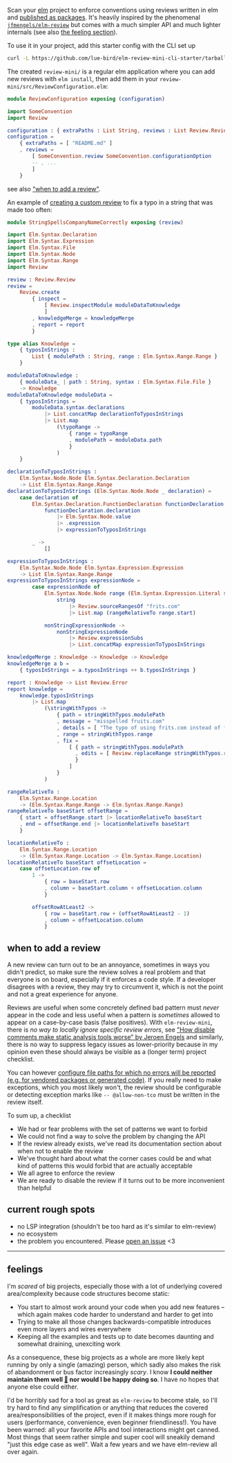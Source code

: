 Scan your [elm](https://elm-lang.org/) project to enforce conventions using reviews written in elm and [published as packages](https://dark.elm.dmy.fr/?q=elm-review-mini-).
It's heavily inspired by the phenomenal [`jfmengels/elm-review`](https://dark.elm.dmy.fr/packages/jfmengels/elm-review/latest/) but comes with a much simpler API and much lighter internals (see also [the feeling section](#feelings)).

To use it in your project, add this starter config with the CLI set up
```bash
curl -L https://github.com/lue-bird/elm-review-mini-cli-starter/tarball/master review-mini | tar xz
```
The created `review-mini/` is a regular elm application where you can add new reviews with `elm install`, then add them in your `review-mini/src/ReviewConfiguration.elm`:

```elm
module ReviewConfiguration exposing (configuration)
```
```elm
import SomeConvention
import Review

configuration : { extraPaths : List String, reviews : List Review.Review }
configuration =
    { extraPaths = [ "README.md" ]
    , reviews =
        [ SomeConvention.review SomeConvention.configurationOption
        -- , ...
        ]
    }
```
see also ["when to add a review"](#when-to-add-a-review).

An example of [creating a custom review](https://dark.elm.dmy.fr/packages/lue-bird/elm-review-mini/1.0.0/Review#create) to fix a typo in a string that was made too often:
```elm
module StringSpellsCompanyNameCorrectly exposing (review)
```
```elm
import Elm.Syntax.Declaration
import Elm.Syntax.Expression
import Elm.Syntax.File
import Elm.Syntax.Node
import Elm.Syntax.Range
import Review

review : Review.Review
review =
    Review.create
        { inspect =
            [ Review.inspectModule moduleDataToKnowledge
            ]
        , knowledgeMerge = knowledgeMerge
        , report = report
        }

type alias Knowledge =
    { typosInStrings :
        List { modulePath : String, range : Elm.Syntax.Range.Range }
    }

moduleDataToKnowledge :
    { moduleData_ | path : String, syntax : Elm.Syntax.File.File }
    -> Knowledge
moduleDataToKnowledge moduleData =
    { typosInStrings =
        moduleData.syntax.declarations
            |> List.concatMap declarationToTyposInStrings
            |> List.map
                (\typoRange ->
                    { range = typoRange
                    , modulePath = moduleData.path
                    }
                )
    }

declarationToTyposInStrings :
    Elm.Syntax.Node.Node Elm.Syntax.Declaration.Declaration
    -> List Elm.Syntax.Range.Range
declarationToTyposInStrings (Elm.Syntax.Node.Node _ declaration) =
    case declaration of
        Elm.Syntax.Declaration.FunctionDeclaration functionDeclaration ->
            functionDeclaration.declaration
                |> Elm.Syntax.Node.value
                |> .expression
                |> expressionToTyposInStrings

        _ ->
            []

expressionToTyposInStrings :
    Elm.Syntax.Node.Node Elm.Syntax.Expression.Expression
    -> List Elm.Syntax.Range.Range
expressionToTyposInStrings expressionNode =
        case expressionNode of
            Elm.Syntax.Node.Node range (Elm.Syntax.Expression.Literal string) ->
                string
                    |> Review.sourceRangesOf "frits.com"
                    |> List.map (rangeRelativeTo range.start)

            nonStringExpressionNode ->
                nonStringExpressionNode
                    |> Review.expressionSubs
                    |> List.concatMap expressionToTyposInStrings

knowledgeMerge : Knowledge -> Knowledge -> Knowledge
knowledgeMerge a b =
    { typosInStrings = a.typosInStrings ++ b.typosInStrings }

report : Knowledge -> List Review.Error
report knowledge =
    knowledge.typosInStrings
        |> List.map
            (\stringWithTypos ->
                { path = stringWithTypos.modulePath
                , message = "misspelled fruits.com"
                , details = [ "The typo of using frits.com instead of fruits.com has been made and noticed by users too many times. Our company is `fruits.com`, not `frits.com`." ]
                , range = stringWithTypos.range
                , fix =
                    [ { path = stringWithTypos.modulePath
                      , edits = [ Review.replaceRange stringWithTypos.range "fruits.com" ]
                      }
                    ]
                }
            )

rangeRelativeTo :
    Elm.Syntax.Range.Location
    -> (Elm.Syntax.Range.Range -> Elm.Syntax.Range.Range)
rangeRelativeTo baseStart offsetRange =
    { start = offsetRange.start |> locationRelativeTo baseStart
    , end = offsetRange.end |> locationRelativeTo baseStart
    }

locationRelativeTo :
    Elm.Syntax.Range.Location
    -> (Elm.Syntax.Range.Location -> Elm.Syntax.Range.Location)
locationRelativeTo baseStart offsetLocation =
    case offsetLocation.row of
        1 ->
            { row = baseStart.row
            , column = baseStart.column + offsetLocation.column
            }

        offsetRowAtLeast2 ->
            { row = baseStart.row + (offsetRowAtLeast2 - 1)
            , column = offsetLocation.column
            }
```

## when to add a review

A new review can turn out to be an annoyance, sometimes in ways you didn't predict, so make sure the review solves a real problem and that everyone is on board, especially if it enforces a code style.
If a developer disagrees with a review, they may try to circumvent it, which is not the point and not a great experience for anyone.

Reviews are useful when some concretely defined bad pattern must _never_ appear in the code and less useful when a pattern is _sometimes_ allowed to appear on a case-by-case basis (false positives).
With `elm-review-mini`, there is _no way to locally ignore specific review errors_, see ["How disable comments make static analysis tools worse" by Jeroen Engels](https://jfmengels.net/disable-comments/)
and similarly, there is no way to suppress legacy issues as lower-priority because in my opinion even these should always be visible as a (longer term) project checklist.

You can however [configure file paths for which no errors will be reported (e.g. for vendored packages or generated code)](https://dark.elm.dmy.fr/packages/lue-bird/elm-review-mini/1.0.0/Review#ignoreErrorsForPathsWhere).
If you really need to make exceptions, which you most likely won't, the review should be configurable or detecting exception marks like `-- @allow-non-tco` must be written in the review itself.

To sum up, a checklist

  - We had or fear problems with the set of patterns we want to forbid
  - We could not find a way to solve the problem by changing the API
  - If the review already exists, we've read its documentation section about when not to enable the review
  - We've thought hard about what the corner cases could be and what kind of patterns this would forbid that are actually acceptable
  - We all agree to enforce the review
  - We are ready to disable the review if it turns out to be more inconvenient than helpful

## current rough spots

  - no LSP integration (shouldn't be too hard as it's similar to elm-review)
  - no ecosystem
  - the problem you encountered. Please [open an issue](https://github.com/lue-bird/elm-review-mini/issues) <3


--------


## feelings

I'm _scared_ of big projects, especially those with a lot of underlying covered area/complexity
because code structures become static:
  - You start to almost work around your code when you add new features – which again makes code harder to understand and harder to get into
  - Trying to make all those changes backwards-compatible introduces even more layers and wires everywhere
  - Keeping all the examples and tests up to date becomes daunting and somewhat draining, unexciting work

As a consequence, these big projects as a whole are more likely kept running by only a single (amazing) person, which sadly also makes the risk of abandonment or bus factor increasingly _scary_.
I know **I could neither maintain them well [🎈](https://jfmengels.net/a-nice-round-ball/) nor would I be happy doing so**.
I have no hopes that anyone else could either.

I'd be horribly sad for a tool as great as `elm-review` to become stale,
so I'll try hard to find any simplification or anything that reduces the covered area/responsibilities of the project, even if it makes things more rough for users (performance, convenience, even beginner friendliness!).
You have been warned: all your favorite APIs and tool interactions might get canned.
Most things that seem rather simple and super cool will sneakily demand "just this edge case as well". Wait a few years and we have elm-review all over again.
